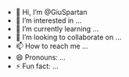 - 👋 Hi, I’m @GiuSpartan
- 👀 I’m interested in ...
- 🌱 I’m currently learning ...
- 💞️ I’m looking to collaborate on ...
- 📫 How to reach me ...
- 😄 Pronouns: ...
- ⚡ Fun fact: ...

<!---
GiuSpartan/GiuSpartan is a ✨ special ✨ repository because its `README.md` (this file) appears on your GitHub profile.
You can click the Preview link to take a look at your changes.
--->
